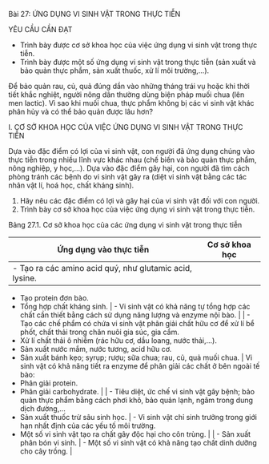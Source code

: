 Bài 27: ỨNG DỤNG VI SINH VẬT TRONG THỰC TIỄN

YÊU CẦU CẦN ĐẠT
- Trình bày được cơ sở khoa học của việc ứng dụng vi sinh vật trong thực tiễn.
- Trình bày được một số ứng dụng vi sinh vật trong thực tiễn (sản xuất và bảo quản thực phẩm, sản xuất thuốc, xử lí môi trường,...).

Để bảo quản rau, củ, quả đúng dần vào những tháng trái vụ hoặc khi thời tiết khắc nghiệt, người nông dân thường dùng biện pháp muối chua (lên men lactic). Vì sao khi muối chua, thực phẩm không bị các vi sinh vật khác phân hủy và có thể bảo quản được lâu hơn?

I. CƠ SỞ KHOA HỌC CỦA VIỆC ỨNG DỤNG VI SINH VẬT TRONG THỰC TIỄN

Dựa vào đặc điểm có lợi của vi sinh vật, con người đã ứng dụng chúng vào thực tiễn trong nhiều lĩnh vực khác nhau (chế biến và bảo quản thực phẩm, nông nghiệp, y học,...). Dựa vào đặc điểm gây hại, con người đã tìm cách phòng tránh các bệnh do vi sinh vật gây ra (diệt vi sinh vật bằng các tác nhân vật lí, hoá học, chất kháng sinh).

1. Hãy nêu các đặc điểm có lợi và gây hại của vi sinh vật đối với con người.
2. Trình bày cơ sở khoa học của việc ứng dụng vi sinh vật trong thực tiễn.

Bảng 27.1. Cơ sở khoa học của các ứng dụng vi sinh vật trong thực tiễn

| Ứng dụng vào thực tiễn | Cơ sở khoa học |
|-------------------------|-----------------|
| - Tạo ra các amino acid quý, như glutamic acid, lysine.
- Tạo protein đơn bào.
- Tổng hợp chất kháng sinh. | - Vi sinh vật có khả năng tự tổng hợp các chất cần thiết bằng cách sử dụng năng lượng và enzyme nội bào. |
| - Tạo các chế phẩm có chứa vi sinh vật phân giải chất hữu cơ để xử lí bể phốt, chất thải trong chăn nuôi gia súc, gia cầm.
- Xử lí chất thải ô nhiễm (rác hữu cơ, dầu loang, nước thải,...).
- Sản xuất nước mắm, nước tương, acid hữu cơ.
- Sản xuất bánh kẹo; syrup; rượu; sữa chua; rau, củ, quả muối chua. | Vi sinh vật có khả năng tiết ra enzyme để phân giải các chất ở bên ngoài tế bào:
- Phân giải protein.
- Phân giải carbohydrate. |
| - Tiêu diệt, ức chế vi sinh vật gây bệnh; bảo quản thực phẩm bằng cách phơi khô, bảo quản lạnh, ngâm trong dung dịch đường,...
- Sản xuất thuốc trừ sâu sinh học. | - Vi sinh vật chỉ sinh trưởng trong giới hạn nhất định của các yếu tố môi trường.
- Một số vi sinh vật tạo ra chất gây độc hại cho côn trùng. |
| - Sản xuất phân bón vi sinh. | - Một số vi sinh vật có khả năng tạo chất dinh dưỡng cho cây trồng. |